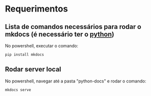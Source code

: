 # Requerimentos

## Lista de comandos necessários para rodar o mkdocs (é necessário ter o [python](https://www.python.org/ftp/python/3.13.0/python-3.13.0b1-amd64.exe))

No powershell, executar o comando:
```
pip install mkdocs
```

## Rodar server local

No powershell, navegar até a pasta "python-docs" e rodar o comando:
```
mkdocs serve
```
